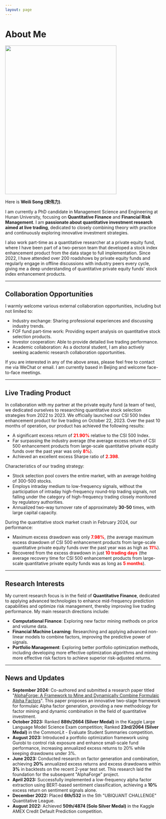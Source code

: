 ```yaml
---
layout: page
---
```


# About Me

<img src="https://sowelswl.github.io/weilisong.jpg" class="floatpic" width="360" height="480">

Here is **Weili Song (宋伟力)**.

I am currently a PhD candidate in Management Science and Engineering at Hunan University, focusing on **Quantitative Finance** and **Financial Risk Management**. I am **passionate about quantitative investment research aimed at live trading**, dedicated to closely combining theory with practice and continuously exploring innovative investment strategies.

I also work part-time as a quantitative researcher at a private equity fund, where I have been part of a two-person team that developed a stock index enhancement product from the data stage to full implementation. Since 2022, I have attended over 200 roadshows by private equity funds and regularly engage in offline discussions with industry peers every cycle, giving me a deep understanding of quantitative private equity funds' stock index enhancement products.

---

## Collaboration Opportunities

I warmly welcome various external collaboration opportunities, including but not limited to:

- Industry exchange: Sharing professional experiences and discussing industry trends.
- FOF fund part-time work: Providing expert analysis on quantitative stock selection products.
- Investor cooperation: Able to provide detailed live trading performance.
- Academic collaboration: As a doctoral student, I am also actively seeking academic research collaboration opportunities.

If you are interested in any of the above areas, please feel free to contact me via WeChat or email. I am currently based in Beijing and welcome face-to-face meetings.

---

## Live Trading Product

In collaboration with my partner at the private equity fund (a team of two), we dedicated ourselves to researching quantitative stock selection strategies from 2022 to 2023. We officially launched our CSI 500 Index enhancement product for live trading on October 22, 2023. Over the past 10 months of operation, our product has achieved the following results:

- A significant excess return of <span style="color: red;">**21.90%**</span> relative to the CSI 500 Index.
- Far surpassing the industry average (the average excess return of CSI 500 enhancement products from large-scale quantitative private equity funds over the past year was only <span style="color: red;">**8%**</span>).
- Achieved an excellent excess Sharpe ratio of <span style="color: red;">**2.398**</span>.

Characteristics of our trading strategy:

- Stock selection pool covers the entire market, with an average holding of 300-500 stocks.
- Employs intraday medium to low-frequency signals, without the participation of intraday high-frequency round-trip trading signals, not falling under the category of high-frequency trading closely monitored by regulatory authorities.
- Annualized two-way turnover rate of approximately **30-50** times, with large capital capacity.

During the quantitative stock market crash in February 2024, our performance:

- Maximum excess drawdown was only <span style="color: red;">**7.98%**</span>, (the average maximum excess drawdown of CSI 500 enhancement products from large-scale quantitative private equity funds over the past year was as high as <span style="color: red;">**11%**</span>).
- Recovered from the excess drawdown in just <span style="color: red;">**10 trading days**</span> (the average recovery time for CSI 500 enhancement products from large-scale quantitative private equity funds was as long as <span style="color: red;">**5 months**</span>).

---

## Research Interests

My current research focus is in the field of **Quantitative Finance**, dedicated to applying advanced technologies to enhance mid-frequency prediction capabilities and optimize risk management, thereby improving live trading performance. My main research directions include:

- **Computational Finance**: Exploring new factor mining methods on price and volume data.
- **Financial Machine Learning**: Researching and applying advanced non-linear models to combine factors, improving the predictive power of signals.
- **Portfolio Management**: Exploring better portfolio optimization methods, including developing more effective optimization algorithms and mining more effective risk factors to achieve superior risk-adjusted returns.

---

## News and Updates

- **September 2024:** Co-authored and submitted a research paper titled "[AlphaForge: A Framework to Mine and Dynamically Combine Formulaic Alpha Factors](https://arxiv.org/abs/2406.18394)". This paper proposes an innovative two-stage framework for formulaic Alpha factor generation, providing a new methodology for factor mining and dynamic combination in the field of quantitative investment.
- **October 2023:** Ranked **88th/2664 (Silver Medal)** in the Kaggle Large Language Model Science Exam competition; Ranked **23rd/2064 (Silver Medal)** in the CommonLit - Evaluate Student Summaries competition.
- **August 2023:** Introduced a portfolio optimization framework using Gurobi to control risk exposure and enhance small-scale fund performance, increasing annualized excess returns to 20% while keeping drawdowns under 3%.
- **June 2023:** Conducted research on factor generation and combination, achieving **20%** annualized excess returns and excess drawdowns within **3%** in backtests on the recent 2-year test set. This research laid the foundation for the subsequent "AlphaForge" project.
- **April 2023:** Successfully implemented a low-frequency alpha factor extraction using BERT-based sentiment classification, achieving a **10%** excess return on sentiment signals alone.
- **December 2022:** Placed **6th/532** in the 5th "UBIQUANT CHALLENGE" Quantitative League.
- **August 2022:** Achieved **50th/4874 (Solo Silver Medal)** in the Kaggle AMEX Credit Default Prediction competition.

<!-- <blockquote class="twitter-tweet"><p lang="zh" dir="ltr">实盘交易表现优异，超额收益21.90%%！#量化策略 #金融风险管理</p></blockquote> -->
